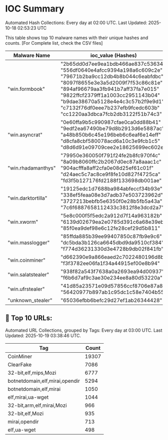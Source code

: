 # IOC Summary

Automated Hash Collections: Every day at 02:00 UTC. Last Updated: 2025-10-18 02:53:23 UTC

This table shows top 10 malware names with their unique hashes and counts. [For Complete list, check the CSV files]

| Malware Name | ioc_value (Hashes) | Count |
|--------------|--------------------|-------|
|  "win.formbook" |  "2b65dd0d7ee9ea1bdb466ae837c53634"<br> "556df0640e4afcc9394a198a6c609c2e"<br> "79671b2ba9cc12db4b8b044c6eabfdbc"<br> "8097f8655e3e3a5d2009f7f53c86c81e"<br> "894af96679aa3fb941b7aff37fa7e015"<br> "9822ffcf2379ff1a1003cc2951143b04"<br> "b9dae38670a5128e4e4c3c57b2f9e9d1"<br> "c7132f76df0eee7b237efb9fcedc603b"<br> "cc1220aa3dbca7fcb2db3122f51b74c3" | 9 |
|  "win.asyncrat" |  "0e60ffa9b5c990987cfae0ca0dd88b41"<br> "9edf2ea67490be79d8b2913d6e5887ac"<br> "a48b850b6c45e196beb6c6eaf6e14eff"<br> "d8cfa8cbf580078acd6a10c3e9fcb1c5"<br> "d8d6d91e09709cee2e18625699ec602e" | 5 |
|  "win.rhadamanthys" |  "79950e360050f791f24fe2b8fc970f4c"<br> "8a09b8060ffc2b2067d0ec87a8aaac1c"<br> "904acfffa8aff2cfa0e08d25ef61c01f"<br> "d24aec5c7ac8ce9f8fe10d827f4725ca"<br> "fd3f5b127176fd2188f133698db001ae" | 5 |
|  "win.darktortilla" |  "19125edc1d7688ba984abfeccf34b93e"<br> "338ef5feaa08e3d7adb37e503723962d"<br> "3727213bebfb5e6350f0e28b5fb5a43a"<br> "7c6f6887658112433c3812f8e3dcd2a7" | 4 |
|  "win.xworm" |  "5e8c000f5f5edc2a912d7f14a963182b"<br> "6139d02679ea2e0785d391c6a68e39eb"<br> "85f0ea9def98e6c12fe28cef29d5b811" | 3 |
|  "win.masslogger" |  "85ffda885b39ee99407850c87fb9e9c6"<br> "dc5bda3b126ca6645dbd9da9510cf384"<br> "f774d36231330d3e4728b9db02f841fb" | 3 |
|  "win.coinminer" |  "d662390e9a866eaed2c7022480196d8b"<br> "f3f3782ee06fa1f34a44915ef00e8b94" | 2 |
|  "win.salatstealer" |  "938f82a543f7638a0a2693ea94d00937"<br> "f6b6d7af9c3ae30e234ee8a80d53220a" | 2 |
|  "win.ufrstealer" |  "41d85a23571e09d57856ccf8706e87a8"<br> "56420977b897ab1c95dc1c58e7404b55" | 2 |
|  "unknown_stealer" |  "65036efbb6befc29d27ef1ab26344428" | 1 |



<!-- url_summary_start -->
## 🔗 Top 10 URLs:

Automated URL Collections, grouped by Tags: Every day at 03:00 UTC. Last Updated: 2025-10-19 03:38:46 UTC.

| Tag | Count |
|-----|-------|
| CoinMiner | 19307 |
| ClearFake | 7086 |
| 32-bit,elf,mips,Mozi | 6777 |
| botnetdomain,elf,mirai,opendir | 5294 |
| botnetdomain,elf,mirai | 1050 |
| elf,mirai,ua-wget | 1044 |
| 32-bit,arm,elf,mirai,Mozi | 966 |
| 32-bit,elf,Mozi | 935 |
| mirai,opendir | 713 |
| elf,ua-wget | 498 |
<!-- url_summary_end -->

